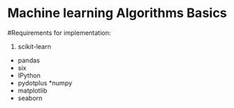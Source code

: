 # Machine learning Algorithms Basics

#Requirements for implementation:
1. scikit-learn
* pandas
* six
* IPython
* pydotplus
*numpy
* matplotlib
* seaborn

